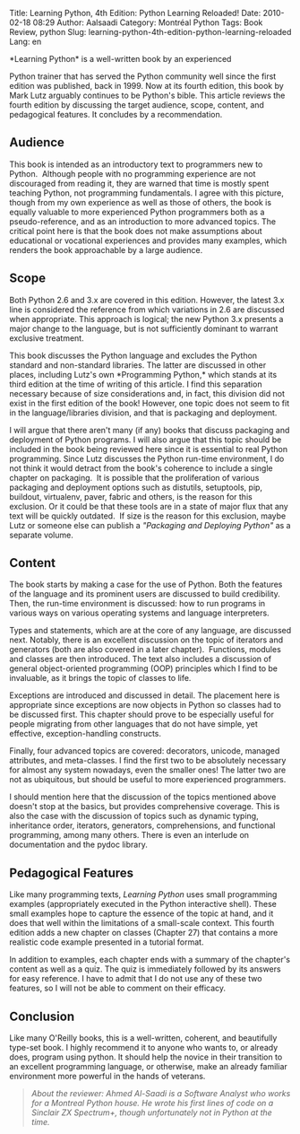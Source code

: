 Title: Learning Python, 4th Edition: Python Learning Reloaded!
Date: 2010-02-18 08:29
Author: Aalsaadi
Category: Montréal Python
Tags: Book Review, python
Slug: learning-python-4th-edition-python-learning-reloaded
Lang: en

<!--:en-->*Learning Python* is a well-written book by an experienced
Python trainer that has served the Python community well since the first
edition was published, back in 1999. Now at its fourth edition, this
book by Mark Lutz arguably continues to be Python's bible. This article
reviews the fourth edition by discussing the target audience, scope,
content, and pedagogical features. It concludes by a recommendation.

Audience
--------

This book is intended as an introductory text to programmers new to
Python.  Although people with no programming experience are not
discouraged from reading it, they are warned that time is mostly spent
teaching Python, not programming fundamentals. I agree with this
picture, though from my own experience as well as those of others, the
book is equally valuable to more experienced Python programmers both as
a pseudo-reference, and as an introduction to more advanced topics. The
critical point here is that the book does not make assumptions about
educational or vocational experiences and provides many examples, which
renders the book approachable by a large audience.

Scope
-----

Both Python 2.6 and 3.x are covered in this edition. However, the latest
3.x line is considered the reference from which variations in 2.6 are
discussed when appropriate. This approach is logical; the new Python 3.x
presents a major change to the language, but is not sufficiently
dominant to warrant exclusive treatment.

</p>
This book discusses the Python language and excludes the Python standard
and non-standard libraries. The latter are discussed in other places,
including Lutz's own *Programming Python,* which stands at its third
edition at the time of writing of this article. I find this separation
necessary because of size considerations and, in fact, this division did
not exist in the first edition of the book! However, one topic does not
seem to fit in the language/libraries division, and that is packaging
and deployment.

I will argue that there aren't many (if any) books that discuss
packaging and deployment of Python programs. I will also argue that this
topic should be included in the book being reviewed here since it is
essential to real Python programming. Since Lutz discusses the Python
run-time environment, I do not think it would detract from the book's
coherence to include a single chapter on packaging.  It is possible that
the proliferation of various packaging and deployment options such as
distutils, setuptools, pip, buildout, virtualenv, paver, fabric and
others, is the reason for this exclusion. Or it could be that these
tools are in a state of major flux that any text will be quickly
outdated.  If size is the reason for this exclusion, maybe Lutz or
someone else can publish a *"Packaging and Deploying Python"* as a
separate volume.

Content
-------

The book starts by making a case for the use of Python. Both the
features of the language and its prominent users are discussed to build
credibility. Then, the run-time environment is discussed: how to run
programs in various ways on various operating systems and language
interpreters.

</p>
Types and statements, which are at the core of any language, are
discussed next. Notably, there is an excellent discussion on the topic
of iterators and generators (both are also covered in a later chapter). 
Functions, modules and classes are then introduced. The text also
includes a discussion of general object-oriented programming (OOP)
principles which I find to be invaluable, as it brings the topic of
classes to life.

Exceptions are introduced and discussed in detail. The placement here is
appropriate since exceptions are now objects in Python so classes had to
be discussed first. This chapter should prove to be especially useful
for people migrating from other languages that do not have simple, yet
effective, exception-handling constructs.

Finally, four advanced topics are covered: decorators, unicode, managed
attributes, and meta-classes. I find the first two to be absolutely
necessary for almost any system nowadays, even the smaller ones! The
latter two are not as ubiquitous, but should be useful to more
experienced programmers.

I should mention here that the discussion of the topics mentioned above
doesn't stop at the basics, but provides comprehensive coverage. This is
also the case with the discussion of topics such as dynamic typing,
inheritance order, iterators, generators, comprehensions, and functional
programming, among many others. There is even an interlude on
documentation and the pydoc library.

Pedagogical Features
--------------------

Like many programming texts, *Learning Python* uses small programming
examples (appropriately executed in the Python interactive shell). These
small examples hope to capture the essence of the topic at hand, and it
does that well within the limitations of a small-scale context. This
fourth edition adds a new chapter on classes (Chapter 27) that contains
a more realistic code example presented in a tutorial format.

</p>
In addition to examples, each chapter ends with a summary of the
chapter's content as well as a quiz. The quiz is immediately followed by
its answers for easy reference. I have to admit that I do not use any of
these two features, so I will not be able to comment on their efficacy.

Conclusion
----------

Like many O'Reilly books, this is a well-written, coherent, and
beautifully type-set book. I highly recommend it to anyone who wants to,
or already does, program using python. It should help the novice in
their transition to an excellent programming language, or otherwise,
make an already familiar environment more powerful in the hands of
veterans.

> *About the reviewer: Ahmed Al-Saadi is a Software Analyst who works
> for a Montreal Python house. He wrote his first lines of code on a
> Sinclair ZX Spectrum+, though unfortunately not in Python at the
> time.*

<!--:-->

</p>

